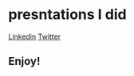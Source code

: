 # presntations I did 


[Linkedin](https://www.linkedin.com/in/abdulelaha/)
[Twitter](https://twitter.com/CsAbdulelah)

## Enjoy!

